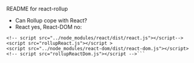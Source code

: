 README for react-rollup

- Can Rollup cope with React?
- React yes, React-DOM no: 
```
<!-- script src="../node_modules/react/dist/react.js"></script-->
<script src="rollupReact.js"></script >
<script src="../node_modules/react-dom/dist/react-dom.js"></script>
<!-- script src="rollupReactDom.js"></script -->```